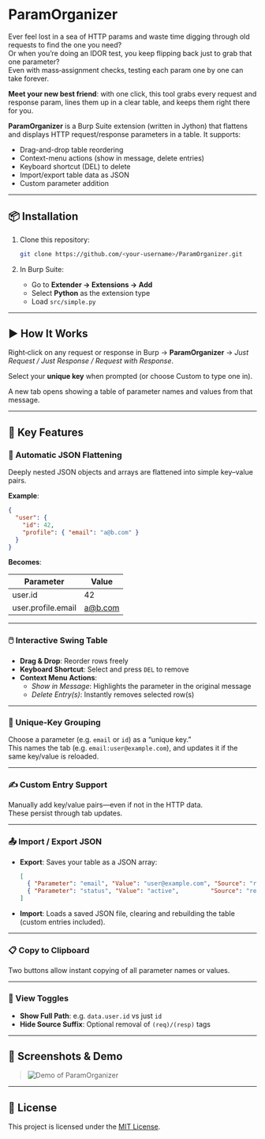 # ParamOrganizer

Ever feel lost in a sea of HTTP params and waste time digging through old requests to find the one you need?  
Or when you’re doing an IDOR test, you keep flipping back just to grab that one parameter?  
Even with mass‑assignment checks, testing each param one by one can take forever.

**Meet your new best friend**: with one click, this tool grabs every request and response param, lines them up in a clear table, and keeps them right there for you.

**ParamOrganizer** is a Burp Suite extension (written in Jython) that flattens and displays HTTP request/response parameters in a table. It supports:

- Drag-and-drop table reordering  
- Context-menu actions (show in message, delete entries)  
- Keyboard shortcut (DEL) to delete  
- Import/export table data as JSON  
- Custom parameter addition  

---

## 📦 Installation

1. Clone this repository:
   ```bash
   git clone https://github.com/<your-username>/ParamOrganizer.git
   ```

2. In Burp Suite:
   - Go to **Extender → Extensions → Add**
   - Select **Python** as the extension type
   - Load `src/simple.py`

---

## ▶️ How It Works

Right‑click on any request or response in Burp → **ParamOrganizer** → *Just Request / Just Response / Request with Response*.

Select your **unique key** when prompted (or choose Custom to type one in).

A new tab opens showing a table of parameter names and values from that message.

---

## 🔑 Key Features

### 🔁 Automatic JSON Flattening

Deeply nested JSON objects and arrays are flattened into simple key–value pairs.

**Example**:
```json
{
  "user": {
    "id": 42,
    "profile": { "email": "a@b.com" }
  }
}
```

**Becomes**:

| Parameter            | Value     |
|----------------------|-----------|
| user.id              | 42        |
| user.profile.email   | a@b.com   |

---

### 🖱️ Interactive Swing Table

- **Drag & Drop**: Reorder rows freely  
- **Keyboard Shortcut**: Select and press `DEL` to remove  
- **Context Menu Actions**:
  - *Show in Message*: Highlights the parameter in the original message  
  - *Delete Entry(s)*: Instantly removes selected row(s)  

---

### 🧬 Unique-Key Grouping

Choose a parameter (e.g. `email` or `id`) as a “unique key.”  
This names the tab (e.g. `email:user@example.com`), and updates it if the same key/value is reloaded.

---

### ✍️ Custom Entry Support

Manually add key/value pairs—even if not in the HTTP data.  
These persist through tab updates.

---

### 📤 Import / Export JSON

- **Export**: Saves your table as a JSON array:
  ```json
  [
    { "Parameter": "email", "Value": "user@example.com", "Source": "req" },
    { "Parameter": "status", "Value": "active",         "Source": "resp" }
  ]
  ```
- **Import**: Loads a saved JSON file, clearing and rebuilding the table (custom entries included).

---

### 📋 Copy to Clipboard

Two buttons allow instant copying of all parameter names or values.

---

### 👀 View Toggles

- **Show Full Path**: e.g. `data.user.id` vs just `id`
- **Hide Source Suffix**: Optional removal of `(req)/(resp)` tags

---

## 📸 Screenshots & Demo

> ![Demo of ParamOrganizer](media/demo.gif)

---

## 📝 License

This project is licensed under the [MIT License](LICENSE).

